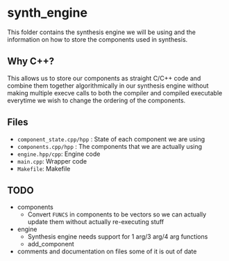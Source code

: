 # synth_engine

This folder contains the synthesis engine we will be using and the information on how to store the components used in synthesis.

## Why C++?

This allows us to store our components as straight C/C++ code and combine them together algorithmically in our synthesis engine without making multiple execve calls to both the compiler and compiled executable everytime we wish to change the ordering of the components.

## Files

* `component_state.cpp/hpp` : State of each component we are using
* `components.cpp/hpp` : The components that we are actually using
* `engine.hpp/cpp`: Engine code
* `main.cpp`: Wrapper code
* `Makefile`: Makefile

## TODO

* components
    * Convert `FUNCS` in components to be vectors so we can actually update them without actually re-executing stuff
* engine
    * Synthesis engine needs support for 1 arg/3 arg/4 arg functions
    * add_component
* comments and documentation on files some of it is out of date